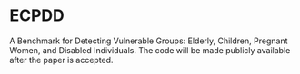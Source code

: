 # ECPDD
A Benchmark for Detecting Vulnerable Groups: Elderly, Children, Pregnant Women, and Disabled Individuals.
The code will be made publicly available after the paper is accepted.
